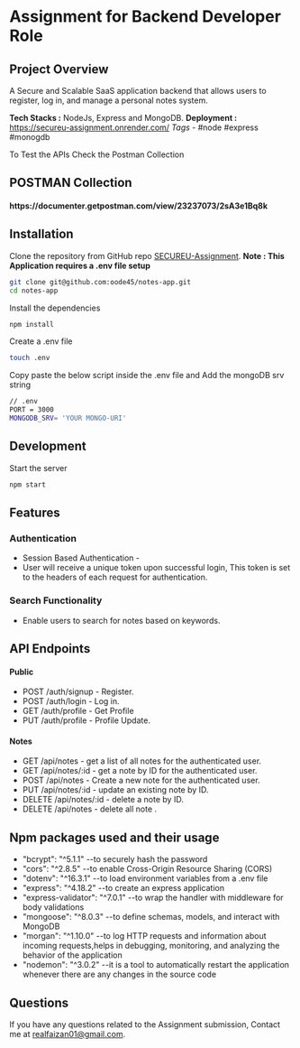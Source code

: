 <h1>Assignment for Backend Developer Role</h1>

## Project Overview

A Secure and Scalable SaaS application backend that allows users to register, log in, and manage a
personal notes system.

<b>Tech Stacks :</b> NodeJs, Express and MongoDB.
<b>Deployment :</b> https://secureu-assignment.onrender.com/
<i>Tags - </i>#node #express #monogdb

To Test the APIs Check the Postman Collection 
## POSTMAN Collection
<h4>https://documenter.getpostman.com/view/23237073/2sA3e1Bq8k</h4>

## Installation

Clone the repository from GitHub repo <a href="https://github.com/codewithfaizan/notes-api">SECUREU-Assignment</a>. <b> Note : This Application requires a .env file setup </b>

```bash
git clone git@github.com:oode45/notes-app.git
cd notes-app
```
Install the dependencies
```bash
npm install
```
Create a .env file
```bash
touch .env
```
Copy paste the below script inside the .env file and Add the mongoDB srv string

```bash
// .env
PORT = 3000
MONGODB_SRV= 'YOUR MONGO-URI'
```
## Development
Start the server
```bash
npm start
```

## Features
### Authentication
- Session Based Authentication - 
- User will receive a unique token upon successful login, This token is set to the headers of each request for authentication.

### Search Functionality
- Enable users to search for notes based on keywords.

## API Endpoints 
<h4>Public</h4>

<ul> 
<li>POST /auth/signup - Register.</li>
<li>POST /auth/login - Log in.</li>
<li>GET /auth/profile - Get Profile </li>
<li>PUT /auth/profile - Profile Update.</li>
</ul>
<h4>Notes </h4>
<ul>
<li>GET /api/notes - get a list of all notes for the authenticated user.</li>
<li>GET /api/notes/:id - get a note by ID for the authenticated user.</li>
<li>POST /api/notes - Create a new note for the authenticated user.</li>
<li>PUT /api/notes/:id - update an existing note by ID.</li>
<li>DELETE /api/notes/:id - delete a note by ID.</li>
<li>DELETE /api/notes - delete all note .</li>

</ul>

## Npm packages used and their usage
- "bcrypt": "^5.1.1" --to securely hash the password
- "cors": "^2.8.5" --to enable Cross-Origin Resource Sharing (CORS)
- "dotenv": "^16.3.1" --to load environment variables from a .env file 
- "express": "^4.18.2" --to create an express application
- "express-validator": "^7.0.1" --to wrap the handler with middleware for body validations
- "mongoose": "^8.0.3" --to define schemas, models, and interact with MongoDB 
- "morgan": "^1.10.0" --to log HTTP requests and information about incoming requests,helps in debugging, monitoring, and analyzing the behavior of the application
- "nodemon": "^3.0.2" --it is a tool to automatically restart the application whenever there are any changes in the source code

## Questions
If you have any questions related to the Assignment submission, Contact me at <a mailto="realfaizan01@gmail.com"> realfaizan01@gmail.com</a>.